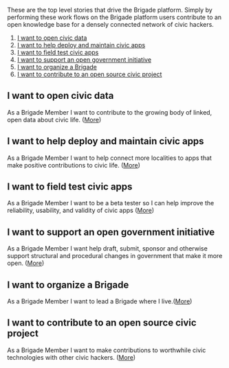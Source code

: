 These are the top level stories that drive the Brigade platform. Simply by performing these work flows on the Brigade platform users contribute to an open knowledge base for a densely connected network of civic hackers.

1. <a href="#data">I want to open civic data</a>
2. <a href="#apps">I want to help deploy and maintain civic apps</a>
3. <a href="test">I want to field test civic apps</a>
4. <a href="#ogi">I want to support an open government initiative</a>
5. <a href="#brigade">I want to organize a Brigade</a>
6. <a href="#opensource">I want to contribute to an open source civic project</a> 

## <a name="data"/>I want to open civic data
As a Brigade Member I want to contribute to the growing body of linked, open data about civic life. ([More](open_civic_data.md))
## <a name="apps"/>I want to help deploy and maintain civic apps
As a Brigade Member I want to help connect more localities to apps that make positive contributions to civic life. ([More](deploy_maintain_civic_apps.md))
## <a name="test"/>I want to field test civic apps<a/>
As a Brigade Member I want to be a beta tester so I can help improve the reliability, usability, and validity of civic apps ([More](test_civic_apps.md))
## <a name="ogi"/>I want to support an open government initiative
As a Brigade Member I want help draft, submit, sponsor and otherwise support structural and procedural changes in government that make it more open. ([More](support_open_government_initiative.md))
## <a name="brigade"/>I want to organize a Brigade
As a Brigade Member I want to lead a Brigade where I live.([More](organize_brigade.md))
## <a name="opensource"/>I want to contribute to an open source civic project
As a Brigade Member I want to make contributions to worthwhile civic technologies with other civic hackers. ([More](contribute_open_source.md))
